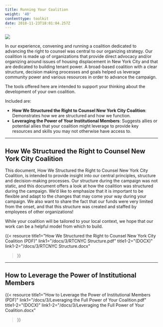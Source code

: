 ```yaml
---
title: Running Your Coalition
weight: '40'
contenttype: toolkit
date: 2018-11-23T18:01:04.257Z
---
```

<img src="/images/coalition-meeting-sm.jpg" />

In our experience, convening and running a coalition dedicated to advancing the right to counsel was central to our organizing strategy. Our coalition is made up of organizations that provide direct advocacy and/or organizing around issues of housing displacement in New York City and that are dedicated to building tenant power. A broad-based coalition with a clear structure, decision making processes and goals helped us leverage community power and various resources in order to advance the campaign.

The tools offered here are intended to support your thinking about the development of your own coalition. 

Included are:

* **How We Structured the Right to Counsel New York City Coalition**: Demonstrates how we are structured and how we function.
* **Leveraging the Power of Your Institutional Members**: Suggests allies or potential allies that your coalition might leverage to provide key resources and skills you may not otherwise have access to. 

<hr />

## How We Structured the Right to Counsel New York City Coalition

This document, How We Structured the Right to Counsel New York City Coalition, is intended to provide insight into our central principles, structure and decision-making processes. Our structure during the campaign was not static, and this document offers a look at how the coalition was structured during the campaign. We’d like to emphasize that it is important to be flexible and adapt to the changes that may come your way during your campaign. We also want to share the fact that our funds were very limited from the onset, and that this structure was created and staffed by employees of other organizations!

While your coalition will be tailored to your local context, we hope that our work can be a helpful model from which to build.

{{< 
resource 
title1="How We Structured the Right to Counsel New York City Coalition (PDF)" 
link1="/docs/3/RTCNYC Structure.pdf" 
title1-2="(DOCX)" 
link1-2="/docs/3/RTCNYC Structure.docx" 

> }}

<hr />

## How to Leverage the Power of Institutional Members

{{< 
resource 
title1="How to Leverage the Power of Institutional Members (PDF)" link1="/docs/3/Leveraging the Full Power of Your Coalition.pdf" 
title1-2="(DOCX)" 
link1-2="/docs/3/Leveraging the Full Power of Your Coalition.docx" 

> }}
